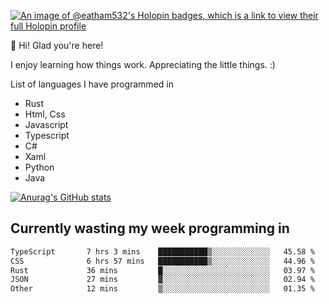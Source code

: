 [![An image of @eatham532's Holopin badges, which is a link to view their full Holopin profile](https://holopin.me/eatham532)](https://holopin.io/@eatham532)


👋 Hi! Glad you're here!

I enjoy learning how things work. Appreciating the little things. :)


List of languages I have programmed in
- Rust
- Html, Css
- Javascript
- Typescript
- C#
- Xaml
- Python
- Java

[![Anurag's GitHub stats](https://github-readme-stats.vercel.app/api?username=Eatham532&theme=dark)](https://github.com/anuraghazra/github-readme-stats)


## Currently wasting my week programming in
<!--START_SECTION:waka-->

```txt
TypeScript       7 hrs 3 mins    ███████████▒░░░░░░░░░░░░░   45.58 %
CSS              6 hrs 57 mins   ███████████▒░░░░░░░░░░░░░   44.96 %
Rust             36 mins         █░░░░░░░░░░░░░░░░░░░░░░░░   03.97 %
JSON             27 mins         ▓░░░░░░░░░░░░░░░░░░░░░░░░   02.94 %
Other            12 mins         ▒░░░░░░░░░░░░░░░░░░░░░░░░   01.35 %
```

<!--END_SECTION:waka-->
